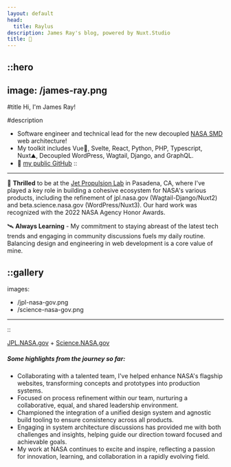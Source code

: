 ```yaml
---
layout: default
head:
  title: Raylus
description: James Ray's blog, powered by Nuxt.Studio
title: 🤖
---
```


::hero
---
image: /james-ray.png
---
#title
Hi, I'm James Ray!

#description
- Software engineer and technical lead for the new decoupled [NASA SMD](https://beta.science.nasa.gov/) web architecture!
- My toolkit includes Vue💚, Svelte, React, Python, PHP, Typescript, Nuxt⛰️, Decoupled WordPress, Wagtail, Django, and GraphQL.
- 👀 [my public GitHub](https://github.com/jamesray)
::

---

💙 **Thrilled** to be at the [Jet Propulsion Lab](https://www.jpl.nasa.gov/) in Pasadena, CA, where I've played a key role in building a cohesive ecosystem for NASA's various products, including the refinement of jpl.nasa.gov (Wagtail-Django/Nuxt2) and beta.science.nasa.gov (WordPress/Nuxt3). Our hard work was recognized with the 2022 NASA Agency Honor Awards.

🛰 **Always Learning** - My commitment to staying abreast of the latest tech trends and engaging in community discussions fuels my daily routine. Balancing design and engineering in web development is a core value of mine.

::gallery
---
images:
  - /jpl-nasa-gov.png
  - /science-nasa-gov.png
---
::

[JPL.NASA.gov](https://jpl.nasa.gov/) + [Science.NASA.gov](https://beta.science.nasa.gov/)

##### Some highlights from the journey so far:

- Collaborating with a talented team, I've helped enhance NASA's flagship websites, transforming concepts and prototypes into production systems.
- Focused on process refinement within our team, nurturing a collaborative, equal, and shared leadership environment.
- Championed the integration of a unified design system and agnostic build tooling to ensure consistency across all products.
- Engaging in system architecture discussions has provided me with both challenges and insights, helping guide our direction toward focused and achievable goals.
- My work at NASA continues to excite and inspire, reflecting a passion for innovation, learning, and collaboration in a rapidly evolving field.
